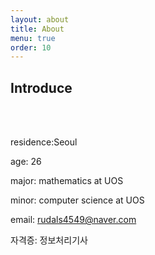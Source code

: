 ```yaml
---
layout: about
title: About
menu: true
order: 10
---
```


## Introduce

<br>
<br>

residence:Seoul

age: 26

major: mathematics at UOS

minor: computer science at UOS

email: rudals4549@naver.com

자격증: 정보처리기사
